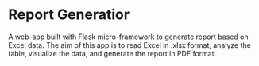 # Report Generatior
A web-app built with Flask micro-framework to generate report based on Excel data. The aim of this app is to read Excel in .xlsx format, analyze the table, visualize the data, and generate the report in PDF format.
